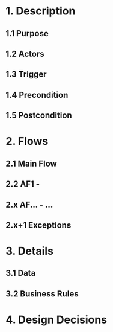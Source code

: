 # 1. Description
## 1.1 Purpose
## 1.2 Actors
## 1.3 Trigger
## 1.4 Precondition
## 1.5 Postcondition

# 2. Flows
## 2.1 Main Flow
## 2.2 AF1 - 
## 2.x AF... - ...
## 2.x+1 Exceptions

# 3. Details
## 3.1 Data
## 3.2 Business Rules

# 4. Design Decisions
